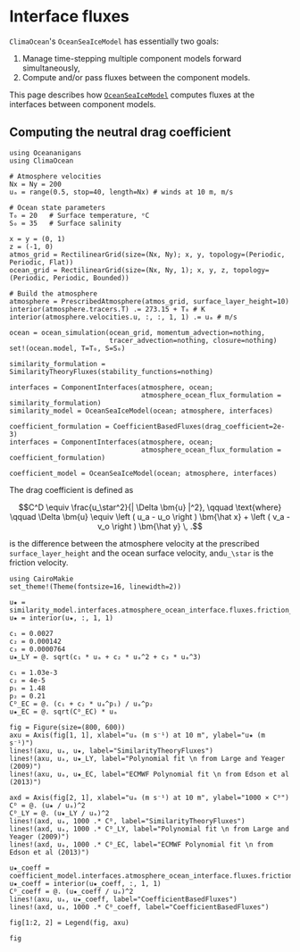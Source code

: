 # Interface fluxes

`ClimaOcean`'s `OceanSeaIceModel` has essentially two goals:

1. Manage time-stepping multiple component models forward simultaneously,
2. Compute and/or pass fluxes between the component models.

This page describes how [`OceanSeaIceModel`](@ref) computes fluxes at the interfaces between
component models.

## Computing the neutral drag coefficient

```@example interface_fluxes
using Oceananigans
using ClimaOcean

# Atmosphere velocities
Nx = Ny = 200
uₐ = range(0.5, stop=40, length=Nx) # winds at 10 m, m/s

# Ocean state parameters
T₀ = 20   # Surface temperature, ᵒC
S₀ = 35   # Surface salinity

x = y = (0, 1)
z = (-1, 0)
atmos_grid = RectilinearGrid(size=(Nx, Ny); x, y, topology=(Periodic, Periodic, Flat))
ocean_grid = RectilinearGrid(size=(Nx, Ny, 1); x, y, z, topology=(Periodic, Periodic, Bounded))

# Build the atmosphere
atmosphere = PrescribedAtmosphere(atmos_grid, surface_layer_height=10)
interior(atmosphere.tracers.T) .= 273.15 + T₀ # K
interior(atmosphere.velocities.u, :, :, 1, 1) .= uₐ # m/s

ocean = ocean_simulation(ocean_grid, momentum_advection=nothing,
                         tracer_advection=nothing, closure=nothing)
set!(ocean.model, T=T₀, S=S₀)

similarity_formulation = SimilarityTheoryFluxes(stability_functions=nothing)

interfaces = ComponentInterfaces(atmosphere, ocean;
                                 atmosphere_ocean_flux_formulation = similarity_formulation)
similarity_model = OceanSeaIceModel(ocean; atmosphere, interfaces)

coefficient_formulation = CoefficientBasedFluxes(drag_coefficient=2e-3)
interfaces = ComponentInterfaces(atmosphere, ocean;
                                 atmosphere_ocean_flux_formulation = coefficient_formulation)

coefficient_model = OceanSeaIceModel(ocean; atmosphere, interfaces)
```

The drag coefficient is defined as

```math
C^D \equiv \frac{u_\star^2}{| \Delta \bm{u} |^2},
\qquad \text{where} \qquad
\Delta \bm{u} \equiv \left ( u_a - u_o \right ) \bm{\hat x} + \left ( v_a - v_o \right ) \bm{\hat y} \, .
```

is the difference between the atmosphere velocity at the
prescribed `surface_layer_height` and the ocean surface velocity,
and``u_\star`` is the friction velocity.

```@example interface_fluxes
using CairoMakie
set_theme!(Theme(fontsize=16, linewidth=2))

u★ = similarity_model.interfaces.atmosphere_ocean_interface.fluxes.friction_velocity
u★ = interior(u★, :, 1, 1)

c₁ = 0.0027
c₂ = 0.000142
c₃ = 0.0000764
u★_LY = @. sqrt(c₁ * uₐ + c₂ * uₐ^2 + c₃ * uₐ^3)

c₁ = 1.03e-3
c₂ = 4e-5
p₁ = 1.48
p₂ = 0.21
Cᴰ_EC = @. (c₁ + c₂ * uₐ^p₁) / uₐ^p₂
u★_EC = @. sqrt(Cᴰ_EC) * uₐ

fig = Figure(size=(800, 600))
axu = Axis(fig[1, 1], xlabel="uₐ (m s⁻¹) at 10 m", ylabel="u★ (m s⁻¹)")
lines!(axu, uₐ, u★, label="SimilarityTheoryFluxes")
lines!(axu, uₐ, u★_LY, label="Polynomial fit \n from Large and Yeager (2009)")
lines!(axu, uₐ, u★_EC, label="ECMWF Polynomial fit \n from Edson et al (2013)")

axd = Axis(fig[2, 1], xlabel="uₐ (m s⁻¹) at 10 m", ylabel="1000 × Cᴰ")
Cᴰ = @. (u★ / uₐ)^2
Cᴰ_LY = @. (u★_LY / uₐ)^2
lines!(axd, uₐ, 1000 .* Cᴰ, label="SimilarityTheoryFluxes")
lines!(axd, uₐ, 1000 .* Cᴰ_LY, label="Polynomial fit \n from Large and Yeager (2009)")
lines!(axd, uₐ, 1000 .* Cᴰ_EC, label="ECMWF Polynomial fit \n from Edson et al (2013)")

u★_coeff = coefficient_model.interfaces.atmosphere_ocean_interface.fluxes.friction_velocity
u★_coeff = interior(u★_coeff, :, 1, 1)
Cᴰ_coeff = @. (u★_coeff / uₐ)^2
lines!(axu, uₐ, u★_coeff, label="CoefficientBasedFluxes")
lines!(axd, uₐ, 1000 .* Cᴰ_coeff, label="CoefficientBasedFluxes")

fig[1:2, 2] = Legend(fig, axu)

fig
```
